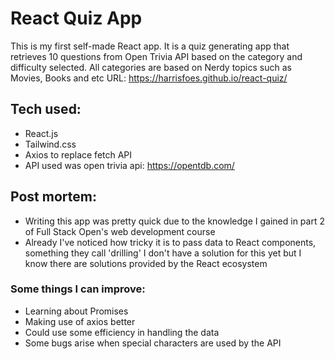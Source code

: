 # React Quiz App

This is my first self-made React app.
It is a quiz generating app that retrieves 10 questions from Open Trivia API based on the category and difficulty selected.
All categories are based on Nerdy topics such as Movies, Books and etc
URL: https://harrisfoes.github.io/react-quiz/

## Tech used:

- React.js
- Tailwind.css
- Axios to replace fetch API
- API used was open trivia api: https://opentdb.com/

## Post mortem:

- Writing this app was pretty quick due to the knowledge I gained in part 2 of Full Stack Open's web development course
- Already I've noticed how tricky it is to pass data to React components, something they call 'drilling' I don't have a solution for this yet but I know there are solutions provided by the React ecosystem

### Some things I can improve:

- Learning about Promises
- Making use of axios better
- Could use some efficiency in handling the data
- Some bugs arise when special characters are used by the API
